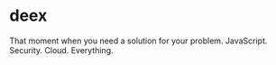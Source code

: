 # deex
That moment when you need a solution for your problem. JavaScript. Security. Cloud. Everything.
